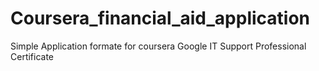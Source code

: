 # Coursera_financial_aid_application
Simple Application formate for coursera Google IT Support Professional Certificate
